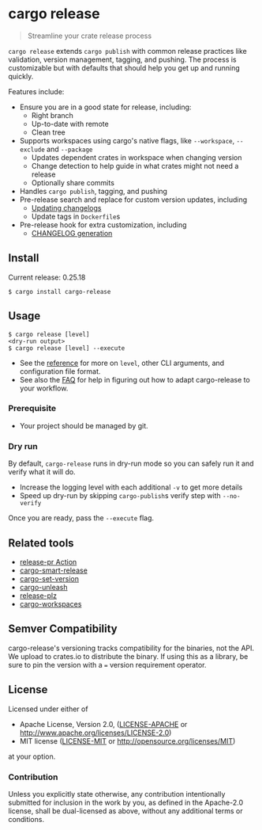 # cargo release

> Streamline your crate release process

`cargo release` extends `cargo publish` with common release practices like
validation, version management, tagging, and pushing.
The process is customizable but with defaults that should help you get up and running quickly.

Features include:
- Ensure you are in a good state for release, including:
  - Right branch
  - Up-to-date with remote
  - Clean tree
- Supports workspaces using cargo's native flags, like `--workspace`, `--exclude` and `--package`
  - Updates dependent crates in workspace when changing version
  - Change detection to help guide in what crates might not need a release
  - Optionally share commits
- Handles `cargo publish`, tagging, and pushing
- Pre-release search and replace for custom version updates, including
  - [Updating changelogs](docs/faq.md#maintaining-changelog)
  - Update tags in `Dockerfile`s
- Pre-release hook for extra customization, including
  - [CHANGELOG generation](docs/faq.md#maintaining-changelog)

## Install

Current release: 0.25.18

```console,ignore
$ cargo install cargo-release
```

## Usage

```console,ignore
$ cargo release [level]
<dry-run output>
$ cargo release [level] --execute
```

* See the [reference](docs/reference.md) for more on `level`, other CLI
  arguments, and configuration file format.
* See also the [FAQ](docs/faq.md) for help in figuring out how to adapt
  cargo-release to your workflow.

### Prerequisite

* Your project should be managed by git.

### Dry run

By default, `cargo-release` runs in dry-run mode so you can safely run it and
verify what it will do.
- Increase the logging level with each additional `-v` to get more details
- Speed up dry-run by skipping `cargo-publish`s verify step with `--no-verify`

Once you are ready, pass the `--execute` flag.

## Related tools

- [release-pr Action](https://github.com/cargo-bins/release-pr)
- [cargo-smart-release](https://github.com/Byron/cargo-smart-release)
- [cargo-set-version](https://github.com/killercup/cargo-edit)
- [cargo-unleash](https://github.com/paritytech/cargo-unleash)
- [release-plz](https://crates.io/crates/release-plz)
- [cargo-workspaces](https://crates.io/crates/cargo-workspaces)

## Semver Compatibility

cargo-release's versioning tracks compatibility for the binaries, not the API.  We upload to
crates.io to distribute the binary.  If using this as a library, be sure to pin the version
with a `=` version requirement operator.

## License

Licensed under either of

* Apache License, Version 2.0, ([LICENSE-APACHE](LICENSE-APACHE) or <http://www.apache.org/licenses/LICENSE-2.0>)
* MIT license ([LICENSE-MIT](LICENSE-MIT) or <http://opensource.org/licenses/MIT>)

at your option.

### Contribution

Unless you explicitly state otherwise, any contribution intentionally
submitted for inclusion in the work by you, as defined in the Apache-2.0
license, shall be dual-licensed as above, without any additional terms or
conditions.
